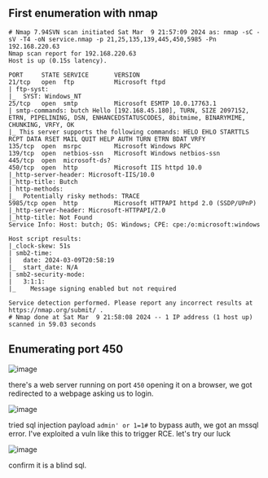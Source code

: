 ## First enumeration with nmap 

```shell
# Nmap 7.94SVN scan initiated Sat Mar  9 21:57:09 2024 as: nmap -sC -sV -T4 -oN service.nmap -p 21,25,135,139,445,450,5985 -Pn 192.168.220.63
Nmap scan report for 192.168.220.63
Host is up (0.15s latency).

PORT     STATE SERVICE       VERSION
21/tcp   open  ftp           Microsoft ftpd
| ftp-syst: 
|_  SYST: Windows_NT
25/tcp   open  smtp          Microsoft ESMTP 10.0.17763.1
| smtp-commands: butch Hello [192.168.45.180], TURN, SIZE 2097152, ETRN, PIPELINING, DSN, ENHANCEDSTATUSCODES, 8bitmime, BINARYMIME, CHUNKING, VRFY, OK
|_ This server supports the following commands: HELO EHLO STARTTLS RCPT DATA RSET MAIL QUIT HELP AUTH TURN ETRN BDAT VRFY
135/tcp  open  msrpc         Microsoft Windows RPC
139/tcp  open  netbios-ssn   Microsoft Windows netbios-ssn
445/tcp  open  microsoft-ds?
450/tcp  open  http          Microsoft IIS httpd 10.0
|_http-server-header: Microsoft-IIS/10.0
|_http-title: Butch
| http-methods: 
|_  Potentially risky methods: TRACE
5985/tcp open  http          Microsoft HTTPAPI httpd 2.0 (SSDP/UPnP)
|_http-server-header: Microsoft-HTTPAPI/2.0
|_http-title: Not Found
Service Info: Host: butch; OS: Windows; CPE: cpe:/o:microsoft:windows

Host script results:
|_clock-skew: 51s
| smb2-time: 
|   date: 2024-03-09T20:58:19
|_  start_date: N/A
| smb2-security-mode: 
|   3:1:1: 
|_    Message signing enabled but not required

Service detection performed. Please report any incorrect results at https://nmap.org/submit/ .
# Nmap done at Sat Mar  9 21:58:08 2024 -- 1 IP address (1 host up) scanned in 59.03 seconds
```


## Enumerating port 450

![image](https://github.com/n16hth4wk07/n16hth4wk07.github.io/assets/87468669/a4eb4bed-8639-4d74-a5f9-5913c615ea74)

there's a web server running on port `450` opening it on a browser, we got redirected to a webpage asking us to login. 

![image](https://github.com/n16hth4wk07/n16hth4wk07.github.io/assets/87468669/aa4b76bf-a924-420a-bc87-1062f1de6689)

tried sql injection payload `admin' or 1=1#` to bypass auth, we got an mssql error. I've exploited a vuln like this to trigger RCE. let's try our luck

![image](https://github.com/n16hth4wk07/n16hth4wk07.github.io/assets/87468669/062735a0-7677-4ae5-a478-69c12b9d3e14)

confirm it is a blind sql. 


